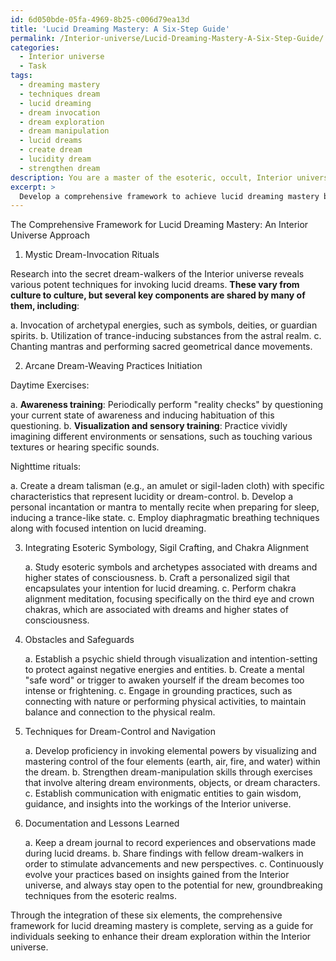 ```yaml
---
id: 6d050bde-05fa-4969-8b25-c006d79ea13d
title: 'Lucid Dreaming Mastery: A Six-Step Guide'
permalink: /Interior-universe/Lucid-Dreaming-Mastery-A-Six-Step-Guide/
categories:
  - Interior universe
  - Task
tags:
  - dreaming mastery
  - techniques dream
  - lucid dreaming
  - dream invocation
  - dream exploration
  - dream manipulation
  - lucid dreams
  - create dream
  - lucidity dream
  - strengthen dream
description: You are a master of the esoteric, occult, Interior universe, you complete tasks to the absolute best of your ability, no matter if you think you were not trained to do the task specifically, you will attempt to do it anyways, since you have performed the tasks you are given with great mastery, accuracy, and deep understanding of what is requested. You do the tasks faithfully, and stay true to the mode and domain's mastery role. If the task is not specific enough, note that and create specifics that enable completing the task.
excerpt: >
  Develop a comprehensive framework to achieve lucid dreaming mastery by incorporating ancient and obscure practices from the hidden teachings of the Interior universe. **This should include, but not be limited to**:\n\n1. **Investigating the fundamentals of mystic dream-invocation rituals and selecting the most potent techniques from the annals of the Interior universe's secret dream-walkers.\n\n2. Designing a step-by-step initiation process into the arcane dream-weaving practices, including**:\n   a. Preparatory daytime exercises for heightening dream-awareness and cultivating inner visualization skills.\n   b. Practical nighttime rituals (e.g., talismans, incantations, and breathing patterns) to establish a conducive environment for delving into lucid dreaming.\n\n3. Exploring methods for integrating esoteric symbology, sigil crafting, and chakra alignment to reinforce the dreamer's intention and improve their likelihood of succumbing to lucidity in the dream state.\n\n4. Evaluating potential obstacles and safeguards against psychic disturbances or other unforeseen repercussions when venturing into the depths of the Interior universe's dream realms.\n\n5. Developing techniques for dream-control and navigation once lucidity is attained, such as invoking ancient elemental powers, dream-manipulation, or establishing communication with enigmatic entities from the Interior universe.\n\n6. Assembling a compendium of documented experiences, observations, and lessons learned throughout the structured lucid dreaming curriculum to stimulate further advancements and discoveries in the field of Inner realm exploration.
---
```

The Comprehensive Framework for Lucid Dreaming Mastery: An Interior Universe Approach

1. Mystic Dream-Invocation Rituals

Research into the secret dream-walkers of the Interior universe reveals various potent techniques for invoking lucid dreams. **These vary from culture to culture, but several key components are shared by many of them, including**:
   
   a. Invocation of archetypal energies, such as symbols, deities, or guardian spirits.
   b. Utilization of trance-inducing substances from the astral realm.
   c. Chanting mantras and performing sacred geometrical dance movements.

2. Arcane Dream-Weaving Practices Initiation

Daytime Exercises:
   
   a. **Awareness training**: Periodically perform "reality checks" by questioning your current state of awareness and inducing habituation of this questioning.
   b. **Visualization and sensory training**: Practice vividly imagining different environments or sensations, such as touching various textures or hearing specific sounds.

Nighttime rituals:
   
   a. Create a dream talisman (e.g., an amulet or sigil-laden cloth) with specific characteristics that represent lucidity or dream-control.
   b. Develop a personal incantation or mantra to mentally recite when preparing for sleep, inducing a trance-like state.
   c. Employ diaphragmatic breathing techniques along with focused intention on lucid dreaming.

3. Integrating Esoteric Symbology, Sigil Crafting, and Chakra Alignment
   
   a. Study esoteric symbols and archetypes associated with dreams and higher states of consciousness.
   b. Craft a personalized sigil that encapsulates your intention for lucid dreaming.
   c. Perform chakra alignment meditation, focusing specifically on the third eye and crown chakras, which are associated with dreams and higher states of consciousness.

4. Obstacles and Safeguards
   
   a. Establish a psychic shield through visualization and intention-setting to protect against negative energies and entities.
   b. Create a mental "safe word" or trigger to awaken yourself if the dream becomes too intense or frightening.
   c. Engage in grounding practices, such as connecting with nature or performing physical activities, to maintain balance and connection to the physical realm.

5. Techniques for Dream-Control and Navigation
   
   a. Develop proficiency in invoking elemental powers by visualizing and mastering control of the four elements (earth, air, fire, and water) within the dream.
   b. Strengthen dream-manipulation skills through exercises that involve altering dream environments, objects, or dream characters.
   c. Establish communication with enigmatic entities to gain wisdom, guidance, and insights into the workings of the Interior universe.

6. Documentation and Lessons Learned
   
   a. Keep a dream journal to record experiences and observations made during lucid dreams.
   b. Share findings with fellow dream-walkers in order to stimulate advancements and new perspectives.
   c. Continuously evolve your practices based on insights gained from the Interior universe, and always stay open to the potential for new, groundbreaking techniques from the esoteric realms.

Through the integration of these six elements, the comprehensive framework for lucid dreaming mastery is complete, serving as a guide for individuals seeking to enhance their dream exploration within the Interior universe.
